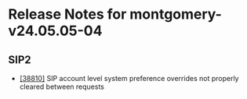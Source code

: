 
# Release Notes for montgomery-v24.05.05-04

## SIP2

- [[38810]](http://bugs.koha-community.org/bugzilla3/show_bug.cgi?id=38810) SIP account level system preference overrides not properly cleared between requests


